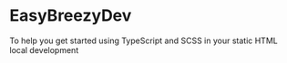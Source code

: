 # EasyBreezyDev
To help you get started using TypeScript and SCSS in your static HTML local development
